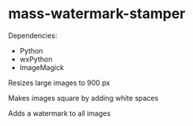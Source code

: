 # mass-watermark-stamper

Dependencies: 

* Python
* wxPython
* ImageMagick

Resizes large images to 900 px

Makes images square by adding white spaces

Adds a watermark to all images
